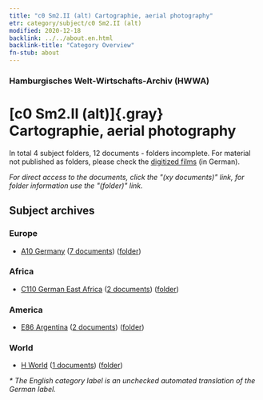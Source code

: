 ```yaml
---
title: "c0 Sm2.II (alt) Cartographie, aerial photography"
etr: category/subject/c0 Sm2.II (alt)
modified: 2020-12-18
backlink: ../../about.en.html
backlink-title: "Category Overview"
fn-stub: about
---
```


### Hamburgisches Welt-Wirtschafts-Archiv (HWWA)
# [c0 Sm2.II (alt)]{.gray}&#8201; Cartographie, aerial photography&#160; 





In total 4 subject folders, 12 documents - folders incomplete.
For material not published as folders, please check the [digitized films](/film/h1_sh) (in German).

_For direct access to the documents, click the "(xy documents)" link, for folder information use the "(folder)" link._

## Subject archives



### Europe

- [A10 Germany](../../../geo/about.en.html#A10) (<a href="https://dfg-viewer.de/show/?tx_dlf[id]=https://pm20.zbw.eu/mets/sh/1261xx/126128/1442xx/144220/public.mets.en.xml" target="_blank">7 documents</a>) ([folder](http://purl.org/pressemappe20/folder/sh/126128,144220))

### Africa

- [C110 German East Africa](../../../geo/about.en.html#C110) (<a href="https://dfg-viewer.de/show/?tx_dlf[id]=https://pm20.zbw.eu/mets/sh/1414xx/141471/1442xx/144220/public.mets.en.xml" target="_blank">2 documents</a>) ([folder](http://purl.org/pressemappe20/folder/sh/141471,144220))

### America

- [E86 Argentina](../../../geo/about.en.html#E86) (<a href="https://dfg-viewer.de/show/?tx_dlf[id]=https://pm20.zbw.eu/mets/sh/1416xx/141692/1442xx/144220/public.mets.en.xml" target="_blank">2 documents</a>) ([folder](http://purl.org/pressemappe20/folder/sh/141692,144220))

### World

- [H World](../../../geo/about.en.html#H) (<a href="https://dfg-viewer.de/show/?tx_dlf[id]=https://pm20.zbw.eu/mets/sh/1417xx/141728/1442xx/144220/public.mets.en.xml" target="_blank">1 documents</a>) ([folder](http://purl.org/pressemappe20/folder/sh/141728,144220))


_* The English category label is an unchecked automated translation of the German label._

